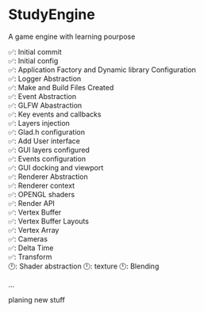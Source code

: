 # StudyEngine
A game engine with learning pourpose

✅: Initial commit  
✅: Initial config  
✅: Application Factory and Dynamic library Configuration  
✅: Logger Abstraction  
✅: Make and Build Files Created  
✅: Event Abstraction  
✅: GLFW Abastraction  
✅: Key events and callbacks  
✅: Layers injection  
✅: Glad.h configuration  
✅: Add User interface  
✅: GUI layers configured  
✅: Events configuration  
✅: GUI docking and viewport  
✅: Renderer Abstraction  
✅: Renderer context  
✅: OPENGL shaders  
✅: Render API  
✅: Vertex Buffer   
✅: Vertex Buffer Layouts  
✅: Vertex Array  
✅: Cameras  
✅: Delta Time  
✅: Transform  
🕛: Shader abstraction 
🕛: texture
🕛: Blending

...  

planing new stuff  
